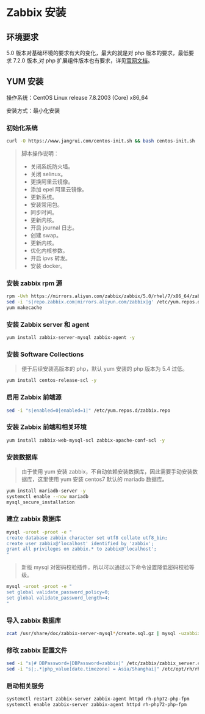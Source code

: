 # Zabbix 安装

## 环境要求

5.0 版本对基础环境的要求有大的变化，最大的就是对 php 版本的要求，最低要求 7.2.0 版本,对 php 扩展组件版本也有要求，详见[官网文档](https://www.zabbix.com/documentation/current/manual/installation/requirements)。

## YUM 安装

操作系统：CentOS Linux release 7.8.2003 (Core) x86_64

安装方式：最小化安装

### 初始化系统

```bash
curl -O https://www.jangrui.com/centos-init.sh && bash centos-init.sh
```

> 脚本操作说明：
> - 关闭系统防火墙。 
> - 关闭 selinux。 
> - 更换阿里云镜像。 
> - 添加 epel 阿里云镜像。
> - 更新系统。
> - 安装常用包。
> - 同步时间。
> - 更新内核。
> - 开启 journal 日志。
> - 创建 swap。
> - 更新内核。
> - 优化内核参数。
> - 开启 ipvs 转发。
> - 安装 docker。

### 安装 zabbix rpm 源

```bash
rpm -Uvh https://mirrors.aliyun.com/zabbix/zabbix/5.0/rhel/7/x86_64/zabbix-release-5.0-1.el7.noarch.rpm
sed -i 's|repo.zabbix.com|mirrors.aliyun.com/zabbix|g' /etc/yum.repos.d/zabbix.repo
yum makecache
```

### 安装 Zabbix server 和 agent

```bash
yum install zabbix-server-mysql zabbix-agent -y
```

### 安装 Software Collections

> 便于后续安装高版本的 php，默认 yum 安装的 php 版本为 5.4 过低。

```bash
yum install centos-release-scl -y
```

### 启用 Zabbix 前端源

```bash
sed -i "s|enabled=0|enabled=1|" /etc/yum.repos.d/zabbix.repo
```

### 安装 Zabbix 前端和相关环境

```bash
yum install zabbix-web-mysql-scl zabbix-apache-conf-scl -y
```

### 安装数据库

> 由于使用 yum 安装 zabbix，不自动依赖安装数据库，因此需要手动安装数据库，这里使用 yum 安装 centos7 默认的 mariadb 数据库。

```bash
yum install mariadb-server -y
systemctl enable --now mariadb
mysql_secure_installation
```

### 建立 zabbix 数据库

```bash
mysql -uroot -proot -e "
create database zabbix character set utf8 collate utf8_bin;
create user zabbix@'localhost' identified by 'zabbix';
grant all privileges on zabbix.* to zabbix@'localhost';
"
```

> 新版 mysql 对密码校验插件，所以可以通过以下命令设置降低密码校验等级。

```bash
mysql -uroot -proot -e "
set global validate_password_policy=0;
set global validate_password_length=4;
"
```

### 导入 zabbix 数据库

```bash
zcat /usr/share/doc/zabbix-server-mysql*/create.sql.gz | mysql -uzabbix -pzabbix zabbix
```

### 修改 zabbix 配置文件

```bash
sed -i "s|# DBPassword=|DBPassword=zabbix|" /etc/zabbix/zabbix_server.conf
sed -i "s|;.*|php_value[date.timezone] = Asia/Shanghai|" /etc/opt/rh/rh-php72/php-fpm.d/zabbix.conf
```

### 启动相关服务

```bash
systemctl restart zabbix-server zabbix-agent httpd rh-php72-php-fpm
systemctl enable zabbix-server zabbix-agent httpd rh-php72-php-fpm
```
